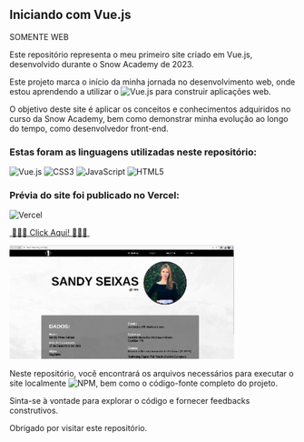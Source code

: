 ## Iniciando com Vue.js

SOMENTE WEB

Este repositório representa o meu primeiro site criado em Vue.js, desenvolvido durante o Snow Academy de 2023.

Este projeto marca o início da minha jornada no desenvolvimento web, onde estou aprendendo a utilizar o ![Vue.js](https://img.shields.io/badge/vuejs-%2335495e.svg?style=for-the-badge&logo=vuedotjs&logoColor=%234FC08D) para construir aplicações web.

O objetivo deste site é aplicar os conceitos e conhecimentos adquiridos no curso da Snow Academy, bem como demonstrar minha evolução ao longo do tempo, como desenvolvedor front-end.

### Estas foram as linguagens utilizadas neste repositório:

![Vue.js](https://img.shields.io/badge/vuejs-%2335495e.svg?style=for-the-badge&logo=vuedotjs&logoColor=%234FC08D) ![CSS3](https://img.shields.io/badge/css3-%231572B6.svg?style=for-the-badge&logo=css3&logoColor=white) ![JavaScript](https://img.shields.io/badge/javascript-%23323330.svg?style=for-the-badge&logo=javascript&logoColor=%23F7DF1E) ![HTML5](https://img.shields.io/badge/html5-%23E34F26.svg?style=for-the-badge&logo=html5&logoColor=white)

### Prévia do site foi publicado no Vercel: 
![Vercel](https://img.shields.io/badge/vercel-%23000000.svg?style=for-the-badge&logo=vercel&logoColor=white) 

[&nbsp;🔹:large_blue_diamond:🔹 Click Aqui! 🔹:large_blue_diamond:🔹&nbsp;](https://presentation-navy.vercel.app/)

![Prévia](/Previa.png)

Neste repositório, você encontrará os arquivos necessários para executar o site localmente ![NPM](https://img.shields.io/badge/NPM-%23CB3837.svg?style=for-the-badge&logo=npm&logoColor=white), bem como o código-fonte completo do projeto.

Sinta-se à vontade para explorar o código e fornecer feedbacks construtivos.

Obrigado por visitar este repositório.
